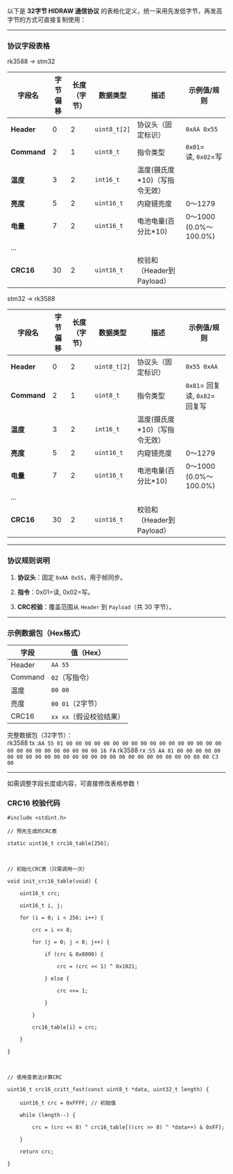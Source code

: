 以下是 **32字节 HIDRAW 通信协议** 的表格化定义，统一采用先发低字节，再发高字节的方式可直接复制使用：

---

### **协议字段表格**
rk3588 -> stm32

| 字段名         | 字节偏移 | 长度（字节） | 数据类型         | 描述                  | 示例值/规则             |
| ----------- | ---- | ------ | ------------ | ------------------- | ------------------ |
| **Header**  | 0    | 2      | `uint8_t[2]` | 协议头（固定标识）           | `0xAA 0x55`        |
| **Command** | 2    | 1      | `uint8_t`    | 指令类型                | `0x01`=读, `0x02`=写 |
| **温度**      | 3    | 2      | `int16_t`    | 温度(摄氏度*10)（写指令无效）   |                    |
| **亮度**      | 5    | 2      | `uint16_t`   | 内窥镜亮度               | 0～1279             |
| **电量**      | 7    | 2      | `uint16_t`   | 电池电量(百分比*10)        | 0～1000 (0.0%～100.0%) |
| ...         |      |        |              |                     |                    |
| **CRC16**   | 30   | 2      | `uint16_t`   | 校验和（Header到Payload） |                    |


stm32 -> rk3588

| 字段名         | 字节偏移 | 长度（字节） | 数据类型         | 描述                  | 示例值/规则                   |
| ----------- | ---- | ------ | ------------ | ------------------- | ------------------------ |
| **Header**  | 0    | 2      | `uint8_t[2]` | 协议头（固定标识）           | `0x55 0xAA`              |
| **Command** | 2    | 1      | `uint8_t`    | 指令类型                | `0x81`= 回复读, `0x82`= 回复写 |
| **温度**      | 3    | 2      | `int16_t`    | 温度(摄氏度*10)（写指令无效）   |                          |
| **亮度**      | 5    | 2      | `uint16_t`   | 内窥镜亮度               | 0～1279                   |
| **电量**      | 7    | 2      | `uint16_t`   | 电池电量(百分比*10)        | 0～1000 (0.0%～100.0%)    |
| ...         |      |        |              |                     |                          |
| **CRC16**   | 30   | 2      | `uint16_t`   | 校验和（Header到Payload） |                          |

---

### **协议规则说明**

1. **协议头**：固定 `0xAA 0x55`，用于帧同步。
    
2. **指令**：0x01=读, 0x02=写。
    
3. **CRC校验**：覆盖范围从 `Header` 到 `Payload`（共 30 字节）。
    

---

### **示例数据包（Hex格式）**

| 字段      | 值（Hex）          |
| ------- | --------------- |
| Header  | `AA 55`         |
| Command | `02`（写指令）       |
| 温度      | `00 00`         |
| 亮度      | `00 01`（2字节）    |
| CRC16   | `xx xx`（假设校验结果） |


完整数据包（32字节）：  
rk3588 tx :`AA 55 01 00 00 00 00 00 00 00 00 00 00 00 00 00 00 00 00 00 00 00 00 00 00 00 00 00 00 00 16 FA`
rk3588 rx :`55 AA 81 00 00 00 00 00 00 00 00 00 00 00 00 00 00 00 00 00 00 00 00 00 00 00 00 00 00 00 C3 00`

---

如需调整字段长度或内容，可直接修改表格参数！

### **CRC16 校验代码**

```
#include <stdint.h>

// 预先生成的CRC表

static uint16_t crc16_table[256];

  

// 初始化CRC表（只需调用一次）

void init_crc16_table(void) {

	uint16_t crc;

	uint16_t i, j;

	for (i = 0; i < 256; i++) {

		crc = i << 8;

		for (j = 0; j < 8; j++) {
	
			if (crc & 0x8000) {
	
				crc = (crc << 1) ^ 0x1021;
	
			} else {
	
				crc <<= 1;
	
			}

		}

		crc16_table[i] = crc;

	}

}

  

// 使用查表法计算CRC

uint16_t crc16_ccitt_fast(const uint8_t *data, uint32_t length) {

	uint16_t crc = 0xFFFF; // 初始值

	while (length--) {

		crc = (crc << 8) ^ crc16_table[((crc >> 8) ^ *data++) & 0xFF];

	}

	return crc;

}
```